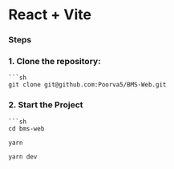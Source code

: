 # React + Vite

### Steps

### 1. Clone the repository:

    ```sh
    git clone git@github.com:Poorva5/BMS-Web.git

### 2. Start the Project

    ```sh
    cd bms-web

    yarn 

    yarn dev